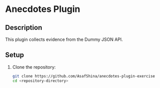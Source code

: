 # Anecdotes Plugin

## Description
This plugin collects evidence from the Dummy JSON API.

## Setup
1. Clone the repository:
   ```bash
   git clone https://github.com/AsafShina/anecdotes-plugin-exercise
   cd <repository-directory>